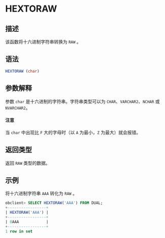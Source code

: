 # HEXTORAW

## 描述

该函数将十六进制字符串转换为 `RAW` 。

## 语法

```sql
HEXTORAW (char)
```

## 参数解释

参数 `char` 是十六进制的字符串。字符串类型可以为 `CHAR`、`VARCHAR2`、`NCHAR` 或 `NVARCHAR2`。
  <main id="notice" type='notice'>
    <h4>注意</h4>
    <p>当 <code>char</code> 中出现比 <code>F</code> 大的字母时（以 <code>A</code> 为最小，<code>Z</code> 为最大）就会报错。</p>
  </main>

## 返回类型

返回 `RAW` 类型的数据。

## 示例

将十六进制字符串 `AAA` 转化为 `RAW` 。

```sql
obclient> SELECT HEXTORAW('AAA') FROM DUAL;
+-----------------+
| HEXTORAW('AAA') |
+-----------------+
| 0AAA            |
+-----------------+
1 row in set
```
